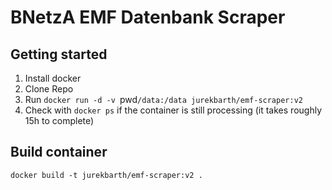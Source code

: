 # BNetzA EMF Datenbank Scraper

## Getting started
1. Install docker
2. Clone Repo
3. Run `docker run -d -v `pwd`/data:/data jurekbarth/emf-scraper:v2`
4. Check with `docker ps` if the container is still processing (it takes roughly 15h to complete)


## Build container
`docker build -t jurekbarth/emf-scraper:v2 .`